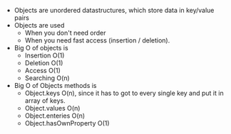 - Objects are unordered datastructures, which store data in key/value pairs
- Objects are used
  - When you don't need order
  - When you need fast access (insertion / deletion).
- Big O of objects is
  - Insertion O(1)
  - Deletion O(1)
  - Access O(1)
  - Searching O(n)
- Big O of Objects methods is
  - Object.keys O(n), since it has to got to every single key and put it in array of keys.
  - Object.values O(n)
  - Object.enteries O(n)
  - Object.hasOwnProperty O(1)
